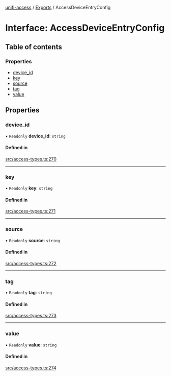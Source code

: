 [unifi-access](../README.md) / [Exports](../modules.md) / AccessDeviceEntryConfig

# Interface: AccessDeviceEntryConfig

## Table of contents

### Properties

- [device\_id](AccessDeviceEntryConfig.md#device_id)
- [key](AccessDeviceEntryConfig.md#key)
- [source](AccessDeviceEntryConfig.md#source)
- [tag](AccessDeviceEntryConfig.md#tag)
- [value](AccessDeviceEntryConfig.md#value)

## Properties

### device\_id

• `Readonly` **device\_id**: `string`

#### Defined in

[src/access-types.ts:270](https://github.com/hjdhjd/unifi-access/blob/ea613dd/src/access-types.ts#L270)

___

### key

• `Readonly` **key**: `string`

#### Defined in

[src/access-types.ts:271](https://github.com/hjdhjd/unifi-access/blob/ea613dd/src/access-types.ts#L271)

___

### source

• `Readonly` **source**: `string`

#### Defined in

[src/access-types.ts:272](https://github.com/hjdhjd/unifi-access/blob/ea613dd/src/access-types.ts#L272)

___

### tag

• `Readonly` **tag**: `string`

#### Defined in

[src/access-types.ts:273](https://github.com/hjdhjd/unifi-access/blob/ea613dd/src/access-types.ts#L273)

___

### value

• `Readonly` **value**: `string`

#### Defined in

[src/access-types.ts:274](https://github.com/hjdhjd/unifi-access/blob/ea613dd/src/access-types.ts#L274)
